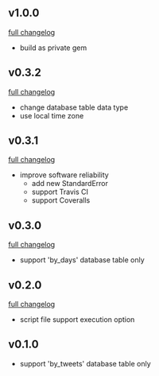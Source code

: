## v1.0.0
[full changelog](http://github.com/ysato5654/tweet_activity/compare/v0.3.2...v1.0.0)

* build as private gem

## v0.3.2
[full changelog](http://github.com/ysato5654/tweet_activity/compare/v0.3.1...v0.3.2)

* change database table data type
* use local time zone

## v0.3.1
[full changelog](http://github.com/ysato5654/tweet_activity/compare/v0.3.0...v0.3.1)

* improve software reliability
	- add new StandardError
	- support Travis CI
	- support Coveralls

## v0.3.0
[full changelog](http://github.com/ysato5654/tweet_activity/compare/v0.2.0...v0.3.0)

* support 'by_days' database table only

## v0.2.0
[full changelog](http://github.com/ysato5654/tweet_activity/compare/v0.1.0...v0.2.0)

* script file support execution option

## v0.1.0

* support 'by_tweets' database table only
